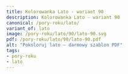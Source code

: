 ```yaml
---
title: Kolorowanka Lato - wariant 90
description: Kolorowanka Lato - wariant 90
canonical: /pory-roku/lato/
variant_of: lato
image: /pory-roku/lato/90/lato-90.svg
pdf: /pory-roku/lato/90/lato-90.pdf
alt: "Pokoloruj lato – darmowy szablon PDF"
tags:
- pory-roku
- lato
---
```


